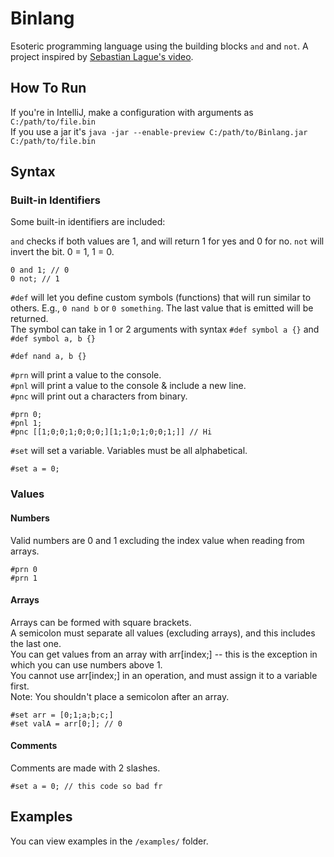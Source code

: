 # Binlang

Esoteric programming language using the building blocks `and` and `not`.
A project inspired by [Sebastian Lague's video](https://www.youtube.com/watch?v=QZwneRb-zqA).

## How To Run
If you're in IntelliJ, make a configuration with arguments as `C:/path/to/file.bin`\
If you use a jar it's `java -jar --enable-preview C:/path/to/Binlang.jar C:/path/to/file.bin`

## Syntax

### Built-in Identifiers
Some built-in identifiers are included:

`and` checks if both values are 1, and will return 1 for yes and 0 for no.
`not` will invert the bit. 0 = 1, 1 = 0.
```
0 and 1; // 0
0 not; // 1
```
`#def` will let you define custom symbols (functions) that will run similar to others.
E.g., `0 nand b` or `0 something`. The last value that is emitted will be returned.\
The symbol can take in 1 or 2 arguments with syntax `#def symbol a {}` and `#def symbol a, b {}`
```
#def nand a, b {}
```
`#prn` will print a value to the console.\
`#pnl` will print a value to the console & include a new line.\
`#pnc` will print out a characters from binary.
```
#prn 0;
#pnl 1;
#pnc [[1;0;0;1;0;0;0;][1;1;0;1;0;0;1;]] // Hi
```
`#set` will set a variable. Variables must be all alphabetical.
```
#set a = 0;
```
### Values

#### Numbers
Valid numbers are 0 and 1 excluding the index value when reading from arrays.
```
#prn 0
#prn 1
```

#### Arrays
Arrays can be formed with square brackets.\
A semicolon must separate all values (excluding arrays), and this includes the last one.\
You can get values from an array with arr[index;] -- this is the exception in which you can use numbers above 1.\
You cannot use arr[index;] in an operation, and must assign it to a variable first.\
Note: You shouldn't place a semicolon after an array.
```
#set arr = [0;1;a;b;c;]
#set valA = arr[0;]; // 0
```

#### Comments
Comments are made with 2 slashes.
```
#set a = 0; // this code so bad fr
```

## Examples
You can view examples in the `/examples/` folder.